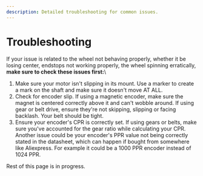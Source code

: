```yaml
---
description: Detailed troubleshooting for common issues.
---
```


# Troubleshooting

If your issue is related to the wheel not behaving properly, whether it be losing center, endstops not working properly, the wheel spinning erratically, **make sure to check these issues first:**\


1. Make sure your motor isn't slipping in its mount. Use a marker to create a mark on the shaft and make sure it doesn't move AT ALL.
2. Check for encoder slip. If using a magnetic encoder, make sure the magnet is centered correctly above it and can't wobble around. If using gear or belt drive, ensure they're not skipping, slipping or facing backlash. Your belt should be tight.
3. Ensure your encoder's CPR is correctly set. If using gears or belts, make sure you've accounted for the gear ratio while calculating your CPR. Another issue could be your encoder's PPR value not being correctly stated in the datasheet, which can happen if bought from somewhere like Aliexpress. For example it could be a 1000 PPR encoder instead of 1024 PPR.



Rest of this page is in progress.

